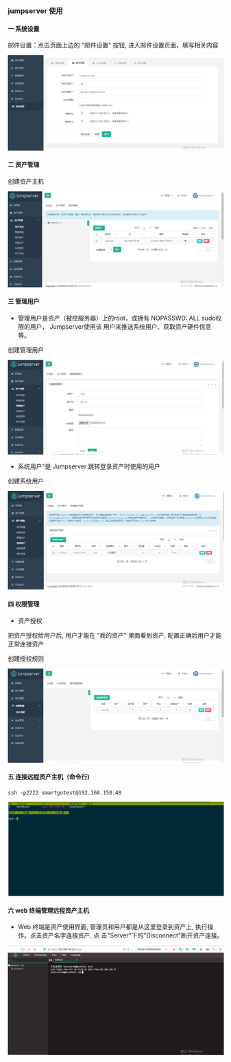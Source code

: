 

###              jumpserver  使用 



#### 一  系统设置



邮件设置：点击页面上边的 "邮件设置" 按钮, 进入邮件设置页面，填写相关内容





![](images/系统邮件.png)







#### 二   资产管理



创建资产主机



![](images/资产.png)





#### 三  管理用户



*  管理用户是资产（被控服务器）上的root，或拥有 NOPASSWD: ALL sudo权限的用户， Jumpserver使用该     用户来推送系统用户、获取资产硬件信息 等。


创建管理用户



![](https://github.com/yunwei12345/smartgobook/raw/master/jumpserver/images/管理user.png)





   

*    系统用户"是 Jumpserver 跳转登录资产时使用的用户

  创建系统用户





![](images/系统user.png)









#### 四  权限管理



*  资产授权

把资产授权给用户后, 用户才能在 "我的资产" 里面看到资产, 配置正确后用户才能正常连接资产



创建授权规则



![](images/权管.png)





#### 五  连接远程资产主机（命令行)



```
ssh -p2222 smartgotest@192.168.150.48
```





 ![](images/connect.png)







#### 六    web 终端管理远程资产主机



*   Web 终端是资产使用界面, 管理员和用户都是从这里登录到资产上, 执行操作。点击资产名字连接资产, 点
  击"Server"下的"Disconnect"断开资产连接。




![](images/web.png)











